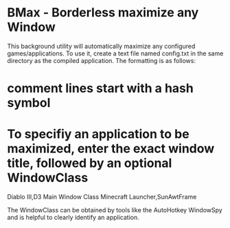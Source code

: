 BMax - Borderless maximize any Window
=============

This background utility will automatically maximize any configured games/applications. To use it, create a text file named config.txt in the same directory as the compiled application. The formatting is as follows:

   # comment lines start with a hash symbol
   # To specifiy an application to be maximized, enter the exact window title, followed by an optional WindowClass
   Diablo III,D3 Main Window Class
   Minecraft Launcher,SunAwtFrame

The WindowClass can be obtained by tools like the AutoHotkey WindowSpy and is helpful to clearly identify an application.